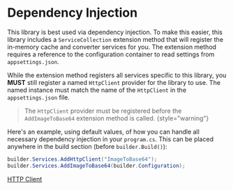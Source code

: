 # Dependency Injection

This library is best used via dependency injection. To make this easier, this library includes a `ServiceCollection`
extension method that will register the in-memory cache and converter services for you. The extension method requires a
reference to the configuration container to read settings from `appsettings.json`.

While the extension method registers all services specific to this library, you **MUST** still register a named
`HttpClient` provider for the library to use. The named instance must match the name of the `HttpClient` in the `appsettings.json` file.

> The `HttpClient` provider must be registered before the `AddImageToBase64` extension method is called.
> {style="warning"}

Here's an example, using default values, of how you can handle all necessary dependency injection in your `program.cs`. This can be placed anywhere in the build section (before `builder.Build()`):

```Java
builder.Services.AddHttpClient("ImageToBase64");
builder.Services.AddImageToBase64(builder.Configuration);
```

<seealso style="cards">
    <category ref="related">
        <a href="HTTP-Client.md">HTTP Client</a>
    </category>
</seealso>
